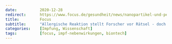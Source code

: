 ```yaml
---
date:          2020-12-28
redirect:      https://www.focus.de/gesundheit/news/nanopartikel-und-pegs-im-verdacht-allergische-reaktion-auf-corona-impfstoffe_id_12814552.html
title:         Focus
subtitle:      "Allergische Reaktion stellt Forscher vor Rätsel - doch sie raten trotzdem zur Impfung"
categories:    [Impfung, Wissenschaft]
tags:          [focus, impf-nebenwirkungen, biontech]
---
```

